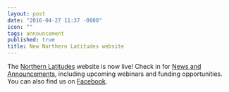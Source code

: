 ```yaml
---
layout: post
date: "2016-04-27 11:37 -0800"
icon: ""
tags: announcement
published: true
title: New Northern Latitudes website
---
```

The [Northern Latitudes](http://www.northernlatitudes.org) website is now live! Check in for [News and Announcements](http://www.northernlatitudes.org/#feed-list), including upcoming webinars and funding opportunities. You can also find us on [Facebook](https://www.facebook.com/northlatitudes).
